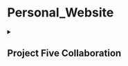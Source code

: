 # Personal_Website

<details>
  <summary><h2>Project Five Collaboration</h2></summary>
  
  ## Hosting Your Site Using Github Pages
  1. Open your Github Repository
  2. Go into Settings
  3. Left column Pages
  4. Choose your branch to deploy
  5. Save and Wait
  6. Refresh and Use Link
  
  
  <kbd><img src="https://github.com/daryldelrosario/simple-thankyou/blob/main/media/host-w-github.gif?raw=true" alt="github pages tutorial demo gif"></kbd>
  
  <details>
    <summary>Collaborated With:</summary>
  
  - Daryl del Rosario <a href="https://github.com/daryldelrosario">@daryldelrosario</a>
    - Live Demo: <a href="https://daryldelrosario.github.io/simple-thankyou/">Thank You</a>
  <kbd><img src="https://github.com/daryldelrosario/simple-thankyou/blob/main/media/thank-you.gif?raw=true" alt="simple thank you live demo gif"></kbd>
  </details>
</details>
